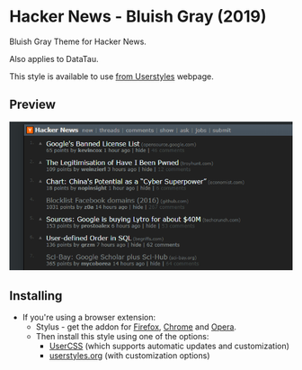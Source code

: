 # Hacker News - Bluish Gray (2019)

Bluish Gray Theme for Hacker News.

Also applies to DataTau.

This style is available to use [from Userstyles](https://userstyles.org/styles/157400/hacker-news-bluish-gray-2019) webpage.

## Preview
![](./images/main_view.png)

## Installing

* If you're using a browser extension:
  * Stylus - get the addon for [Firefox](https://addons.mozilla.org/en-US/firefox/addon/styl-us/), [Chrome](https://chrome.google.com/webstore/detail/stylus/clngdbkpkpeebahjckkjfobafhncgmne) and [Opera](https://addons.opera.com/en-gb/extensions/details/stylus/). <br>
  * Then install this style using one of the options:
    * [UserCSS](https://raw.githubusercontent.com/pyxelr/Hacker_News_-_Bluish_Gray/master/Style.user.css) (which supports automatic updates and customization)
    * [userstyles.org](https://userstyles.org/styles/157400/hacker-news-bluish-gray-2018) (with customization options)
